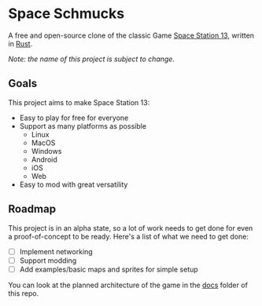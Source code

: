 # Space Schmucks

A free and open-source clone of the classic Game [Space Station 13][ss13],
written in [Rust][rust].

_Note: the name of this project is subject to change._


## Goals

This project aims to make Space Station 13:

- Easy to play for free for everyone
- Support as many platforms as possible
  - Linux
  - MacOS
  - Windows
  - Android
  - iOS
  - Web
- Easy to mod with great versatility


## Roadmap

This project is in an alpha state, so a lot of work needs to get done
for even a proof-of-concept to be ready. Here's a list of what we need
to get done:

- [ ] Implement networking
- [ ] Support modding
- [ ] Add examples/basic maps and sprites for simple setup

You can look at the planned architecture of the game in the [docs][docs]
folder of this repo.


[rust]: https://www.rust-lang.org/
[ss13]: https://spacestation13.com/
[docs]: ./docs/
